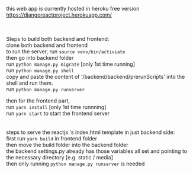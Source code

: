 this web app is currently hosted in heroku free version <br/>
https://djangoreactproject.herokuapp.com/<br/>
<br/>
<br/>

Steps to build both backend and frontend:<br/>
clone both backend and frontend <br/>
to run the server, run `source venv/bin/activiate`<br/>
then go into backend folder<br/>
run `python manage.py migrate` [only 1st time running]<br/>
run `python manage.py shell`<br/>
copy and paste the content of '/backend/backend/prerunScripts' into the shell and run them.<br/>
run `python manage.py runserver`<br/>

then for the frontend part,<br/>
run `yarn install` [only 1st time runnning]<br/>
run `yarn start` to start the frontend server<br/>
<br/>
<br/>
steps to serve the reactjs 's index.html template in just backend side:<br/>
first run `yarn build` in frontend folder<br/>
then move the build folder into the backend folder<br/>
the backend settings.py already has those variables all set and pointing to the necessary directory [e.g. static / media]<br/>
then only running `python manage.py runserver` is needed<br/>

